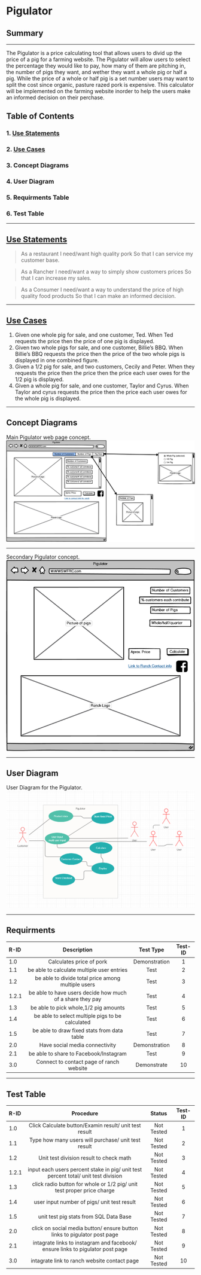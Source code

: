 # Pigulator
## Summary

---

The Pigulator is a price calculating tool that allows users to divid up the price of a pig for a farming website. The Pigulator will allow users to select the percentage they would like to pay, how many of them are pitching in, the number of pigs they want, and wether they want a whole pig or half a pig. While the price of a whole or half pig is a set number users may want to split the cost since organic, pasture razed pork is expensive. This calculator will be implemented on the farming website inorder to help the users make an informed decision on their perchase.  

## Table of Contents

### 1. [Use Statements](#Use-Statements)
### 2. [Use Cases](#2)
### 3. Concept Diagrams
### 4. User Diagram
### 5. Requirments Table
### 6. Test Table

------

## [Use Statements](#Use-Statements)

> As a restaurant I need/want high quality pork So that I can service my customer base.

> As a Rancher I need/want a way to simply show customers prices So that I can increase my sales.

> As a Consumer I need/want a way to understand the price of high quality food products So that I can make an informed decision.

---

## [Use Cases](#2)

1. Given one whole pig for sale, and one customer, Ted. When Ted requests the price then the price of one pig is displayed.
2. Given two whole pigs for sale, and one customer, Billie’s BBQ. When Billie’s BBQ requests the price then the price of the two whole pigs is displayed in one combined figure.
3. Given a 1/2 pig for sale, and two customers, Cecily and Peter. When they requests the price then the price then the price each user owes for the 1/2 pig is displayed.
4. Given a whole pig for sale, and one customer, Taylor and Cyrus. When Taylor and cyrus requests the price then the price each user owes for the whole pig is displayed.

---

## Concept Diagrams
Main Pigulator web page concept.
![Concept Diagram](Pigulator4.png)

---
Secondary Pigulator concept.
![Concept Diagram2](Pigulator3.png)

---

## User Diagram
User Diagram for the Pigulator.
![user Diagram](User%20Diagram.PNG)

---

## Requirments
|R-ID |Description |Test Type | Test-ID |
|:------|:------------:|:----------:|:---------:|
|1.0  | Calculates price of pork| Demonstration | 1 |
|1.1  | be able to calculate multiple user entries| Test | 2 |
|1.2  | be able to divide total price among multiple users| Test | 3 |
|1.2.1| be able to have users decide how much of a share they pay| Test | 4 |
|1.3  | be able to pick whole,1/2 pig amounts| Test | 5 |
|1.4  | be able to select multiple pigs to be calculated| Test | 6 |
|1.5  | be able to draw fixed stats from data table| Test | 7 |
|2.0  | Have social media connectivity| Demonstration | 8 |
|2.1  | be able to share to Facebook/Instagram | Test | 9 |
|3.0  | Connect to contact page of ranch website| Demonstrate | 10 |

---

## Test Table
|R-ID |Procedure |Status | Test-ID |
|:------|:------------:|:----------:|:---------:|
|1.0  | Click Calculate button/Examin result/ unit test result|Not Tested | 1 |
|1.1  | Type how many users will purchase/ unit test result| Not Tested | 2 |
|1.2  | Unit test division result to check math| Not Tested | 3 |
|1.2.1| input each users percent stake in pig/ unit test percent total/ unit test division| Not Tested | 4 |
|1.3  | click radio button for whole or 1/2 pig/ unit test proper price charge| Not Tested | 5 |
|1.4  | user input number of pigs/ unit test result| Not Tested | 6 |
|1.5  | unit test pig stats from SQL Data Base| Not Tested | 7 |
|2.0  | click on social media button/ ensure button links to pigulator post page| Not Tested | 8 |
|2.1  | intagrate links to instagram and facebook/ ensure links to pigulator post page | Not Tested | 9 |
|3.0  | intagrate link to ranch website contact page| Not Tested | 10 |
